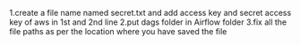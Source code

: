 1.create a file name named secret.txt and add access key and secret access key of aws in 1st and 2nd line 
2.put dags folder in Airflow folder 
3.fix all the file paths as per the location where you have saved the file 
